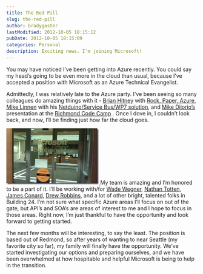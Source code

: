 ```yaml
---
title: The Red Pill
slug: the-red-pill
author: bradygaster
lastModified: 2012-10-05 18:15:12
pubDate: 2012-10-05 18:15:09
categories: Personal
description: Exciting news. I'm joining Microsoft!
---
```


<p>You may have noticed I&#x2019;ve been getting into Azure recently. You could say my head&#x2019;s going to be even more in the cloud than usual, because I&#x2019;ve accepted a position with Microsoft as an Azure Technical Evangelist. </p>
<p>Admittedly, I was relatively late to the Azure party. I&#x2019;ve been seeing so many colleagues do amazing things with it -
  <a href="http://www.structuretoobig.com/">Brian Hitney</a>  with
  <a href="http://www.rockpaperazure.com/">Rock, Paper, Azure</a>,
  <a href="https://twitter.com/#!/mlinnen">Mike Linnen</a>  with his
  <a href="http://www.protosystem.net/post/2011/08/21/Lawn-Sprinkler-the-Demo-Part-2.aspx">Netduino/Service Bus/WP7 solution</a>, and
  <a href="http://blogs.captechconsulting.com/blog/author/Mike%20Diiorio">Mike Diiorio&#x2019;s</a>  presentation at the
  <a href="http://richmondcodecamp.org/">Richmond Code Camp</a> . Once I dove in, I couldn&#x2019;t look back, and now, I&#x2019;ll be finding just how far the cloud goes. </p>
<p>
  <a href="/Media/Default/Windows-Live-Writer/db815ceed93b_89C6/IMAG0326_2.jpg">
    <img alt="Building 24" src="media/IMAG0326_thumb.jpg">
  </a> My team is amazing and I&#x2019;m honored to be a part of it. I&#x2019;ll be working with/for
  <a href="http://www.wadewegner.com/">Wade Wegner</a>,
  <a href="http://ntotten.com/">Nathan Totten</a>,
  <a href="http://jamesconard.com/">James Conard</a>,
  <a href="http://drewby.com/">Drew Robbins</a>, and a lot of other bright, talented folks in Building 24. I&#x2019;m not sure what specific Azure areas I&#x2019;ll focus on out of the gate, but API&#x2019;s and SOA&#x2019;s are areas of interest to me and I hope to focus in those areas. Right now, I&#x2019;m just
  thankful to have the opportunity and look forward to getting started. </p>
<p>The next few months will be interesting, to say the least. The position is based out of Redmond, so after years of wanting to near Seattle (my favorite city so far), my family will finally have the opportunity. We&#x2019;ve started investigating our options
  and preparing ourselves, and we have been overwhelmed at how hospitable and helpful Microsoft is being to help in the transition.</p>
